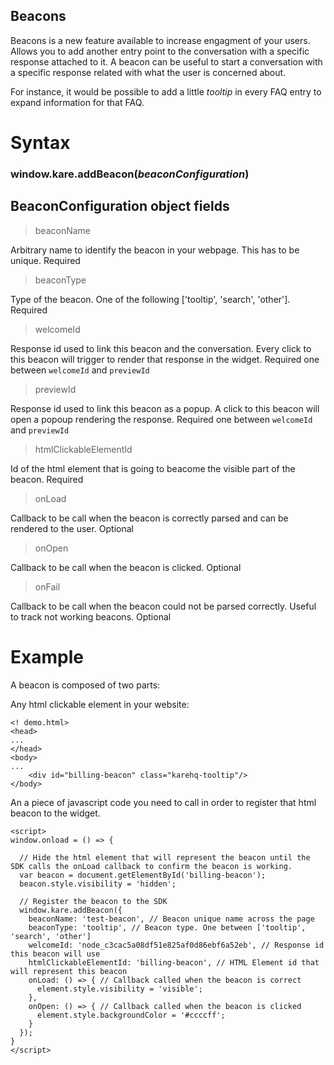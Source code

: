 ## Beacons

Beacons is a new feature available to increase engagment of your users. Allows you to add another entry point to the conversation with a specific response attached to it. A beacon can be useful to start a conversation with a specific response related with what the user is concerned about.

For instance, it would be possible to add a little _tooltip_ in every FAQ entry to expand information for that FAQ. 

# Syntax

### window.kare.addBeacon(_beaconConfiguration_)


## BeaconConfiguration object fields
 > beaconName
    
Arbitrary name to identify the beacon in your webpage. This has to be unique. Required
  
 > beaconType

Type of the beacon. One of the following ['tooltip', 'search', 'other']. Required

 > welcomeId

Response id used to link this beacon and the conversation. Every click to this beacon will trigger to render that response in the widget. Required one between `welcomeId` and `previewId`
  
 > previewId

Response id used to link this beacon as a popup. A click to this beacon will open a popoup rendering the response. Required one between `welcomeId` and `previewId`

 > htmlClickableElementId

Id of the html element that is going to beacome the visible part of the beacon. Required

 > onLoad

Callback to be call when the beacon is correctly parsed and can be rendered to the user. Optional

 > onOpen

Callback to be call when the beacon is clicked. Optional

 > onFail

Callback to be call when the beacon could not be parsed correctly. Useful to track not working beacons. Optional


# Example

A beacon is composed of two parts:

Any html clickable element in your website:

```
<! demo.html>
<head>
...
</head>
<body>
...
    <div id="billing-beacon" class="karehq-tooltip"/>
</body>
```

An a piece of javascript code you need to call in order to register that html beacon to the widget.

```
<script>
window.onload = () => {

  // Hide the html element that will represent the beacon until the SDK calls the onLoad callback to confirm the beacon is working.
  var beacon = document.getElementById('billing-beacon');
  beacon.style.visibility = 'hidden';

  // Register the beacon to the SDK
  window.kare.addBeacon({
    beaconName: 'test-beacon', // Beacon unique name across the page
    beaconType: 'tooltip', // Beacon type. One between ['tooltip', 'search', 'other']
    welcomeId: 'node_c3cac5a08df51e825af0d86ebf6a52eb', // Response id this beacon will use
    htmlClickableElementId: 'billing-beacon', // HTML Element id that will represent this beacon
    onLoad: () => { // Callback called when the beacon is correct
      element.style.visibility = 'visible';
    },
    onOpen: () => { // Callback called when the beacon is clicked
      element.style.backgroundColor = '#ccccff';
    }
  });
}
</script>
```
